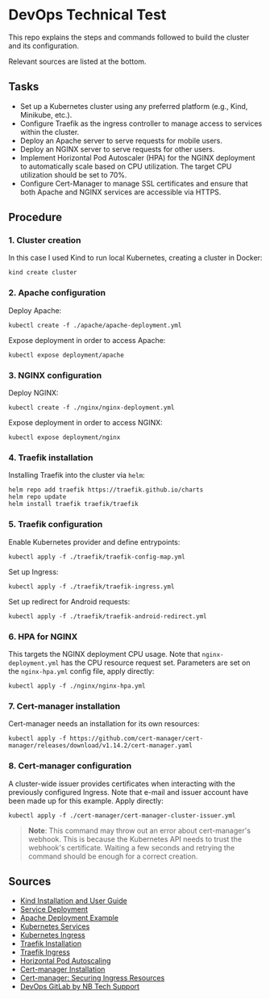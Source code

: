# DevOps Technical Test

This repo explains the steps and commands followed to build the cluster and its configuration.

Relevant sources are listed at the bottom. 

## Tasks
- Set up a Kubernetes cluster using any preferred platform (e.g., Kind, Minikube, etc.).
- Configure Traefik as the ingress controller to manage access to services within the cluster.
- Deploy an Apache server to serve requests for mobile users.
- Deploy an NGINX server to serve requests for other users.
- Implement Horizontal Pod Autoscaler (HPA) for the NGINX deployment to automatically scale based on CPU utilization. The target CPU utilization should be set to 70%.
- Configure Cert-Manager to manage SSL certificates and ensure that both Apache and NGINX services are accessible via HTTPS.

## Procedure

### 1. Cluster creation

In this case I used Kind to run local Kubernetes, creating a cluster in Docker:
```
kind create cluster
```

### 2. Apache configuration

Deploy Apache:
```
kubectl create -f ./apache/apache-deployment.yml
```

Expose deployment in order to access Apache:
```
kubectl expose deployment/apache
```

### 3. NGINX configuration

Deploy NGINX:
```
kubectl create -f ./nginx/nginx-deployment.yml
```

Expose deployment in order to access NGINX:
```
kubectl expose deployment/nginx
```

### 4. Traefik installation

Installing Traefik into the cluster via `helm`:
```
helm repo add traefik https://traefik.github.io/charts
helm repo update
helm install traefik traefik/traefik
```

### 5. Traefik configuration

Enable Kubernetes provider and define entrypoints:
```
kubectl apply -f ./traefik/traefik-config-map.yml
```

Set up Ingress:
```
kubectl apply -f ./traefik/traefik-ingress.yml
```

Set up redirect for Android requests:
```
kubectl apply -f ./traefik/traefik-android-redirect.yml
```

### 6. HPA for NGINX

This targets the NGINX deployment CPU usage. Note that `nginx-deployment.yml` has the CPU resource request set.
Parameters are set on the `nginx-hpa.yml` config file, apply directly:
```
kubectl apply -f ./nginx/nginx-hpa.yml
```

### 7. Cert-manager installation

Cert-manager needs an installation for its own resources:
```
kubectl apply -f https://github.com/cert-manager/cert-manager/releases/download/v1.14.2/cert-manager.yaml
```

### 8. Cert-manager configuration

A cluster-wide issuer provides certificates when interacting with the previously configured Ingress.
Note that e-mail and issuer account have been made up for this example.
Apply directly:
```
kubectl apply -f ./cert-manager/cert-manager-cluster-issuer.yml
```

> **Note**: This command may throw out an error about cert-manager's webhook. This is because the Kubernetes API needs to trust the webhook's certificate. Waiting a few seconds and retrying the command should be enough for a correct creation.

## Sources

- [Kind Installation and User Guide](https://kind.sigs.k8s.io/)
- [Service Deployment](https://kubernetes.io/docs/tutorials/services/connect-applications-service/)
- [Apache Deployment Example](https://www.devopstricks.in/deploy-apache-kubernetes/)
- [Kubernetes Services](https://kubernetes.io/docs/concepts/services-networking/service/)
- [Kubernetes Ingress](https://kubernetes.io/docs/concepts/services-networking/ingress-controllers/)
- [Traefik Installation](https://doc.traefik.io/traefik/getting-started/install-traefik/)
- [Traefik Ingress](https://doc.traefik.io/traefik/providers/kubernetes-ingress/)
- [Horizontal Pod Autoscaling](https://kubernetes.io/docs/tasks/run-application/horizontal-pod-autoscale/)
- [Cert-manager Installation](https://cert-manager.io/docs/installation/kubectl/)
- [Cert-manager: Securing Ingress Resources](https://cert-manager.io/docs/usage/ingress/)
- [DevOps GitLab by NB Tech Support](https://gitlab.com/nb-tech-support/devops)